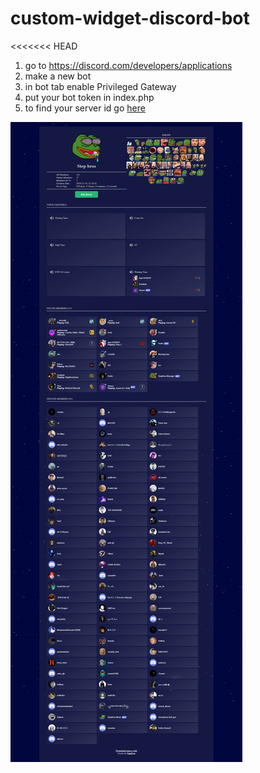 # custom-widget-discord-bot
<<<<<<< HEAD
 1. go to https://discord.com/developers/applications
 2. make a new bot
 3. in bot tab enable Privileged Gateway
 4. put your bot token in index.php
 5. to find your server id go [here](https://support.discord.com/hc/en-us/articles/206346498-Where-can-I-find-my-User-Server-Message-ID-#:~:text=On%20Android%20press%20and%20hold,name%20and%20select%20Copy%20ID.)

![alt text](https://github.com/MeysamRezazadeh/custom-widget-discord-bot/blob/main/screen-stepbros.png?raw=true)
